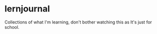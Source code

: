 # lernjournal
Collections of what I'm learning, don't bother watching this as It's just for school.
